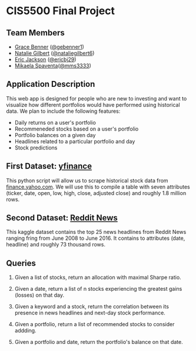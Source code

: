 # CIS5500  Final Project

## Team Members

- [Grace Benner](mailto:gebenner@seas.upenn.edu) ([@gebenner1](https://github.com/gebenner1))
- [Natalie Gilbert](mailto:natgil@seas.upenn.edu) ([@nataliegilbert6](https://github.com/nataliegilbert6))
- [Eric Jackson](mailto:ebj29@sas.upenn.edu) ([@ericbj29](https://github.com/ericbj29))
- [Mikaela Spaventa](mailto:mspaventa11@gmail.com)([@mms3333](https://github.com/mms3333))

## Application Description

This web app is designed for people who are new to investing and want to visualize how different portfolios would have performed using historical data. We plan to include the following features:

- Daily returns on a user's portfolio 
- Recommeneded stocks based on a user's portfolio
- Portfolio balances on a given day
- Headlines related to a particular portfolio and day
- Stock predictions

## First Dataset: [yfinance](https://pypi.org/project/yfinance/)

This python script will allow us to scrape historical stock data from [finance.yahoo.com](https://finance.yahoo.com). We will use this to compile a table with seven attributes (ticker, date, open, low, high, close, adjusted close) and roughly 1.8 million rows.

## Second Dataset: [Reddit News](https://www.kaggle.com/datasets/aaron7sun/stocknews?select=RedditNews.csv)

This kaggle dataset contains the top 25 news headlines from Reddit News ranging fring from June 2008 to June 2016. It contains to attributes (date, headline) and roughly 73 thousand rows.

## Queries

1. Given a list of stocks, return an allocation with maximal Sharpe ratio.

2. Given a date, return a list of n stocks experiencing the greatest gains (losses) on that day.

3. Given a keyword and a stock, return the correlation between its presence in news headlines and next-day stock performance.

4. Given a portfolio, return a list of recommended stocks to consider addding.

5. Given a portfolio and date, return the portfolio's balance on that date.

